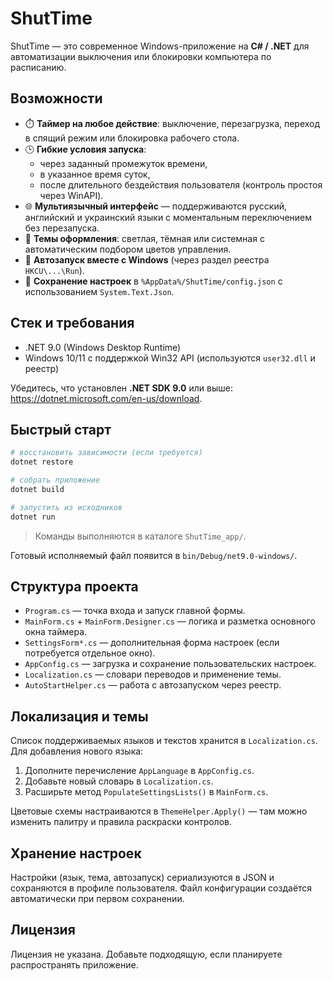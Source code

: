 # ShutTime

ShutTime — это современное Windows-приложение на **C# / .NET** для автоматизации выключения или блокировки компьютера по расписанию.

## Возможности
- ⏱️ **Таймер на любое действие**: выключение, перезагрузка, переход в спящий режим или блокировка рабочего стола.
- 🕒 **Гибкие условия запуска**:
  - через заданный промежуток времени,
  - в указанное время суток,
  - после длительного бездействия пользователя (контроль простоя через WinAPI).
- 🌐 **Мультиязычный интерфейс** — поддерживаются русский, английский и украинский языки с моментальным переключением без перезапуска.
- 🎨 **Темы оформления**: светлая, тёмная или системная с автоматическим подбором цветов управления.
- 🚀 **Автозапуск вместе с Windows** (через раздел реестра `HKCU\...\Run`).
- 💾 **Сохранение настроек** в `%AppData%/ShutTime/config.json` с использованием `System.Text.Json`.

## Стек и требования
- .NET 9.0 (Windows Desktop Runtime)
- Windows 10/11 с поддержкой Win32 API (используются `user32.dll` и реестр)

Убедитесь, что установлен **.NET SDK 9.0** или выше: <https://dotnet.microsoft.com/en-us/download>.

## Быстрый старт
```bash
# восстановить зависимости (если требуется)
dotnet restore

# собрать приложение
dotnet build

# запустить из исходников
dotnet run
```
> Команды выполняются в каталоге `ShutTime_app/`.

Готовый исполняемый файл появится в `bin/Debug/net9.0-windows/`.

## Структура проекта
- `Program.cs` — точка входа и запуск главной формы.
- `MainForm.cs` + `MainForm.Designer.cs` — логика и разметка основного окна таймера.
- `SettingsForm*.cs` — дополнительная форма настроек (если потребуется отдельное окно).
- `AppConfig.cs` — загрузка и сохранение пользовательских настроек.
- `Localization.cs` — словари переводов и применение темы.
- `AutoStartHelper.cs` — работа с автозапуском через реестр.

## Локализация и темы
Список поддерживаемых языков и текстов хранится в `Localization.cs`. Для добавления нового языка:
1. Дополните перечисление `AppLanguage` в `AppConfig.cs`.
2. Добавьте новый словарь в `Localization.cs`.
3. Расширьте метод `PopulateSettingsLists()` в `MainForm.cs`.

Цветовые схемы настраиваются в `ThemeHelper.Apply()` — там можно изменить палитру и правила раскраски контролов.

## Хранение настроек
Настройки (язык, тема, автозапуск) сериализуются в JSON и сохраняются в профиле пользователя. Файл конфигурации создаётся автоматически при первом сохранении.

## Лицензия
Лицензия не указана. Добавьте подходящую, если планируете распространять приложение.

